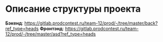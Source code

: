 # Описание структуры проекта

**Бэкенд**: https://gitlab.prodcontest.ru/team-12/prod/-/tree/master/back?ref_type=heads
**Фронтэнд**: https://gitlab.prodcontest.ru/team-12/prod/-/tree/master/asd?ref_type=heads

